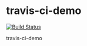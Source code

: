 # travis-ci-demo

[![Build Status](https://travis-ci.com/gauliang/travis-ci-demo.svg?branch=master)](https://travis-ci.com/gauliang/travis-ci-demo)

travis-ci-demo